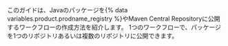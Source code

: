 このガイドは、Javaのパッケージを{% data variables.product.prodname_registry %}やMaven Central Repositoryに公開するワークフローの作成方法を紹介します。 1つのワークフローで、パッケージを1つのリポジトリあるいは複数のリポジトリに公開できます。